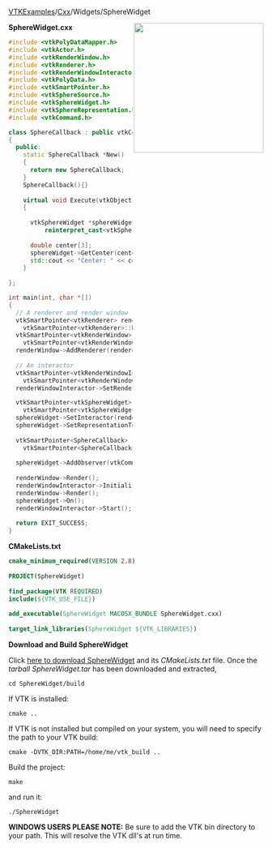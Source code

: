 [VTKExamples](Home)/[Cxx](Cxx)/Widgets/SphereWidget

<img align="right" src="https://github.com/lorensen/VTKExamples/raw/master/Testing/Baseline/Widgets/TestSphereWidget.png" width="256" />

**SphereWidget.cxx**
```c++
#include <vtkPolyDataMapper.h>
#include <vtkActor.h>
#include <vtkRenderWindow.h>
#include <vtkRenderer.h>
#include <vtkRenderWindowInteractor.h>
#include <vtkPolyData.h>
#include <vtkSmartPointer.h>
#include <vtkSphereSource.h>
#include <vtkSphereWidget.h>
#include <vtkSphereRepresentation.h>
#include <vtkCommand.h>

class SphereCallback : public vtkCommand
{
  public:
    static SphereCallback *New()
    {
      return new SphereCallback;
    }
    SphereCallback(){}
    
    virtual void Execute(vtkObject *caller, unsigned long, void*)
    {
      
      vtkSphereWidget *sphereWidget = 
          reinterpret_cast<vtkSphereWidget*>(caller);
      
      double center[3];
      sphereWidget->GetCenter(center);
      std::cout << "Center: " << center[0] << " " << center[1] << " " << center[2] << std::endl;
    }
    
};

int main(int, char *[])
{
  // A renderer and render window
  vtkSmartPointer<vtkRenderer> renderer = 
    vtkSmartPointer<vtkRenderer>::New();
  vtkSmartPointer<vtkRenderWindow> renderWindow = 
    vtkSmartPointer<vtkRenderWindow>::New();
  renderWindow->AddRenderer(renderer);
  
  // An interactor
  vtkSmartPointer<vtkRenderWindowInteractor> renderWindowInteractor = 
    vtkSmartPointer<vtkRenderWindowInteractor>::New();
  renderWindowInteractor->SetRenderWindow(renderWindow);

  vtkSmartPointer<vtkSphereWidget> sphereWidget = 
    vtkSmartPointer<vtkSphereWidget>::New();
  sphereWidget->SetInteractor(renderWindowInteractor);
  sphereWidget->SetRepresentationToSurface();
  
  vtkSmartPointer<SphereCallback> sphereCallback = 
    vtkSmartPointer<SphereCallback>::New();
 
  sphereWidget->AddObserver(vtkCommand::InteractionEvent,sphereCallback);
  
  renderWindow->Render();
  renderWindowInteractor->Initialize();
  renderWindow->Render();
  sphereWidget->On();
  renderWindowInteractor->Start();
  
  return EXIT_SUCCESS;
}
```
**CMakeLists.txt**
```cmake
cmake_minimum_required(VERSION 2.8)
 
PROJECT(SphereWidget)
 
find_package(VTK REQUIRED)
include(${VTK_USE_FILE})
 
add_executable(SphereWidget MACOSX_BUNDLE SphereWidget.cxx)
 
target_link_libraries(SphereWidget ${VTK_LIBRARIES})
```

**Download and Build SphereWidget**

Click [here to download SphereWidget](https://github.com/lorensen/VTKWikiExamplesTarballs/raw/master/SphereWidget.tar) and its *CMakeLists.txt* file.
Once the *tarball SphereWidget.tar* has been downloaded and extracted,
```
cd SphereWidget/build 
```
If VTK is installed:
```
cmake ..
```
If VTK is not installed but compiled on your system, you will need to specify the path to your VTK build:
```
cmake -DVTK_DIR:PATH=/home/me/vtk_build ..
```
Build the project:
```
make
```
and run it:
```
./SphereWidget
```
**WINDOWS USERS PLEASE NOTE:** Be sure to add the VTK bin directory to your path. This will resolve the VTK dll's at run time.


